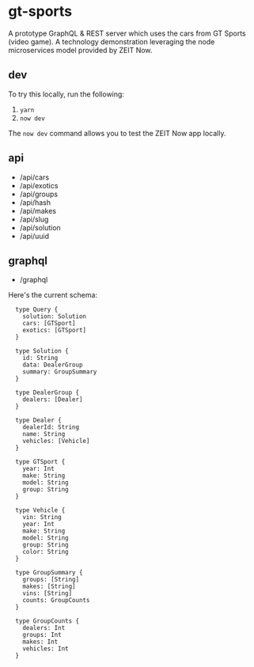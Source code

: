 # gt-sports

A prototype GraphQL & REST server which uses the cars from GT Sports (video game).  A technology demonstration leveraging the node microservices model provided by ZEIT Now.

## dev

To try this locally, run the following:

1. `yarn`
2. `now dev`

The `now dev` command allows you to test the ZEIT Now app locally.

## api

- /api/cars
- /api/exotics
- /api/groups
- /api/hash
- /api/makes
- /api/slug
- /api/solution
- /api/uuid

## graphql

- /graphql

Here's the current schema:

```
  type Query {
    solution: Solution
    cars: [GTSport]
    exotics: [GTSport]
  }

  type Solution {
    id: String
    data: DealerGroup
    summary: GroupSummary
  }

  type DealerGroup {
    dealers: [Dealer]
  }

  type Dealer {
    dealerId: String
    name: String
    vehicles: [Vehicle]
  }

  type GTSport {
    year: Int
    make: String
    model: String
    group: String
  }

  type Vehicle {
    vin: String
    year: Int
    make: String
    model: String
    group: String
    color: String
  }
  
  type GroupSummary {
    groups: [String]
    makes: [String]
    vins: [String]
    counts: GroupCounts
  }

  type GroupCounts {
    dealers: Int
    groups: Int
    makes: Int
    vehicles: Int
  }
```

